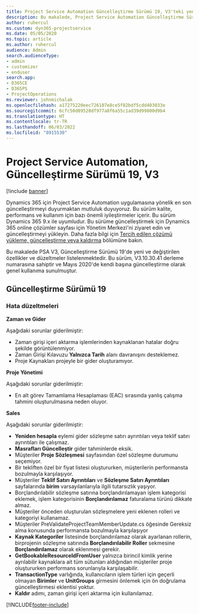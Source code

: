 ```yaml
---
title: Project Service Automation Güncelleştirme Sürümü 19, V3'teki yenilikler veya değişiklikler
description: Bu makalede, Project Service Automation Güncelleştirme Sürümü 19, V3'de bulunan özellikler ve düzeltmeler listelenmektedir.
author: ruhercul
ms.custom: dyn365-projectservice
ms.date: 05/05/2020
ms.topic: article
ms.author: ruhercul
audience: Admin
search.audienceType:
- admin
- customizer
- enduser
search.app:
- D365CE
- D365PS
- ProjectOperations
ms.reviewer: johnmichalak
ms.openlocfilehash: a17275220eec726107e8ce5f82bdf5cdd403033e
ms.sourcegitcommit: 6cfc50d89528df977a8f6a55c1ad39d99800d9b4
ms.translationtype: HT
ms.contentlocale: tr-TR
ms.lasthandoff: 06/03/2022
ms.locfileid: "8915530"
---
```

# <a name="project-service-automation-update-release-19-v3"></a>Project Service Automation, Güncelleştirme Sürümü 19, V3

[!include [banner](../includes/psa-now-project-operations.md)]

Dynamics 365 için Project Service Automation uygulamasına yönelik en son güncelleştirmeyi duyurmaktan mutluluk duyuyoruz. Bu sürüm kalite, performans ve kullanım için bazı önemli iyileştirmeler içerir. Bu sürüm Dynamics 365 9.x ile uyumludur. Bu sürüme güncelleştirmek için Dynamics 365 online çözümler sayfası için Yönetim Merkezi'ni ziyaret edin ve güncelleştirmeyi yükleyin. Daha fazla bilgi için [Tercih edilen çözümü yükleme, güncelleştirme veya kaldırma](/power-platform/admin/install-remove-preferred-solution) bölümüne bakın.

Bu makalede PSA V3, Güncelleştirme Sürümü 19'de yeni ve değiştirilen özellikler ve düzeltmeler listelenmektedir. Bu sürüm, V3.10.30.41 derleme numarasına sahiptir ve Mayıs 2020'de kendi başına güncelleştirme olarak genel kullanıma sunulmuştur.

## <a name="update-release-19"></a>Güncelleştirme Sürümü 19

### <a name="bug-fixes"></a>Hata düzeltmeleri

**Zaman ve Gider**

Aşağıdaki sorunlar giderilmiştir: 

- Zaman girişi içeri aktarma işlemlerinden kaynaklanan hatalar doğru şekilde görüntülenmiyor.
- Zaman Girişi Kılavuzu **Yalnızca Tarih** alanı davranışını desteklemez.
- Proje Kaynakları projeyle bir gider oluşturamıyor.

**Proje Yönetimi**

Aşağıdaki sorunlar giderilmiştir: 

-  En alt görev Tamamlama Hesaplaması (EAC) sırasında yanlış çalışma tahmini oluşturulmasına neden oluyor.

**Sales**

Aşağıdaki sorunlar giderilmiştir: 

- **Yeniden hesapla** eylemi gider sözleşme satırı ayrıntıları veya teklif satırı ayrıntıları ile çalışmaz.
- **Masrafları Güncelleştir** gider tahminlerde eksik.
-  Müşteriler **Proje Sözleşmesi** sayfasından özel sözleşme durumunu seçemiyor.
- Bir tekliften özel bir fiyat listesi oluştururken, müşterilerin performansta bozulmayla karşılaşıyor.
- Müşteriler **Teklif Satırı Ayrıntıları** ve **Sözleşme Satırı Ayrıntıları** sayfalarında **birim** varsayılanlarıyla ilgili tutarsızlık yaşıyor.
- Borçlandırılabilir sözleşme satırına borçlandırılamayan işlem kategorisi eklemek, işlem kategorisinin **Borçlandırılamaz** faturalama türünü dikkate almaz.
- Müşteriler önceden oluşturulan sözleşmelere yeni eklenen rolleri ve kategoriyi kullanamaz.
- Müşteriler PreValidateProjectTeamMemberUpdate.cs öğesinde Gereksiz alma konusunda performansta bozulmayla karşılaşıyor
- **Kaynak Kategoriler** listesinde borçlandırılamaz olarak ayarlanan rollerin, birprojenin sözleşme satırında **Borçlandırılabilir Roller** sekmesine **Borçlandırılamaz** olarak eklenmesi gerekir.
- **GetBookableResourceIdFromUser** yalnızca birincil kimlik yerine ayrılabilir kaynaklara ait tüm sütunları aldığından müşteriler proje oluştururken performans sorunlarıyla karşılaşabilir.
- **TransactionType** varlığında, kullanıcıların işlem türleri için geçerli olmayan **Birimler** ve **UnitGroups** girmesini önlemek için ön doğrulama güncelleştirmesi eklentisi yoktur.
- **Kaldır** adımı, zaman girişi içeri aktarma için kullanılamaz.


[!INCLUDE[footer-include](../includes/footer-banner.md)]

